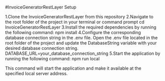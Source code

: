 #InvoiceGeneratorRestLayer Setup

1.Clone the InvoiceGeneratorRestLayer from this repository
2.Navigate to the root folder of the project in your terminal or command prompt
    cd InvoiceGeneratorRestLayer
3.Install the required dependencies by running the following command:
    npm install
4.Configure the corresponding database connection string in the .env file. Open the .env file located in the root folder of the project and update the DatabaseString variable with your desired database connection string.
    DATABASE_URL=your_database_connection_string
5.Start the application by running the following command:
    npm run local

This command will start the application and make it available at the specified local server address.

